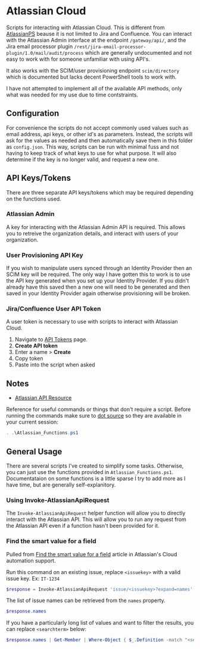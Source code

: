 # Atlassian Cloud

Scripts for interacting with Atlassian Cloud. This is different from [AtlassianPS](https://atlassianps.org/docs/JiraPS/) beause it is not limited to Jira and Confluence. You can interact with the Atlassian Admin interface at the endpoint `/gateway/api/`, and the Jira email processor plugin `/rest/jira-email-processor-plugin/1.0/mail/audit/process` which are generally undocumented and not easy to work with for someone unfamiliar with using API's.

It also works with the SCIM/user provisioning endpoint `scim/directory` which is documented but lacks decent PowerShell tools to work with.

I have not attempted to implement all of the available API methods, only what was needed for my use due to time contstraints.

## Configuration

For convenience the scripts do not accept commonly used values such as email address, api keys, or other id's as parameters. Instead, the scripts will ask for the values as needed and then automatically save them in this folder as `config.json`. This way, scripts can be run with minimal fuss and not having to keep track of what keys to use for what purpose. It will also determine if the key is no longer valid, and request a new one.

## API Keys/Tokens

There are three separate API keys/tokens which may be required depending on the functions used.

### Atlassian Admin

A key for interacting with the Atlassian Admin API is required. This allows you to retreive the organization details, and interact with users of your organization.

### User Provisioning API Key

If you wish to manipulate users synced through an Identity Provider then an SCIM key will be required. The only way I have gotten this to work is to use the API key generated when you set up your Identity Provider. If you didn't already have this saved then a new one will need to be generated and then saved in your Identity Provider again otherwise provisioning will be broken.

### Jira/Confluence User API Token

A user token is necessary to use with scripts to interact with Atlassian Cloud.

1. Navigate to [API Tokens](https://id.atlassian.com/manage-profile/security/api-tokens) page.
2. **Create API token**
3. Enter a name > **Create**
4. Copy token
5. Paste into the script when asked

## Notes

* [Atlassian API Resource](https://developer.atlassian.com/cloud/jira/platform/rest/v3/intro/)

Reference for useful commands or things that don't require a script. Before running the commands make sure to [dot source](https://docs.microsoft.com/en-us/powershell/module/microsoft.powershell.core/about/about_scripts?view=powershell-7.2#script-scope-and-dot-sourcing) so they are available in your current session:

```PowerShell
. .\Atlassian_Functions.ps1
```

## General Usage

There are several scripts I've created to simplify some tasks. Otherwise, you can just use the functions provided in `Atlassian_Functions.ps1`. Documentataion on some functions is a little sparse I try to add more as I have time, but are generally self-explanitory.

### Using Invoke-AtlassianApiRequest

The `Invoke-AtlassianApiRequest` helper function will allow you to directly interact with the Atlassian API. This will allow you to run any request from the Atlassian API even if a function hasn't been provided for it.

### Find the smart value for a field

Pulled from [Find the smart value for a field](https://support.atlassian.com/cloud-automation/docs/find-the-smart-value-for-a-field/) article in Atlassian's Cloud automation support.

Run this command on an existing issue, replace `<issuekey>` with a valid issue key. Ex: `IT-1234`

```PowerShell
$response = Invoke-AtlassianApiRequest 'issue/<issuekey>?expand=names'
```

The list of issue names can be retrieved from the `names` property.

```PowerShell
$response.names
```

If you have a particularly long list of values and want to filter the results, you can replace `<searchterm>` below:

```PowerShell
$response.names | Get-Member | Where-Object { $_.Definition -match "<searchterm>" }
```
